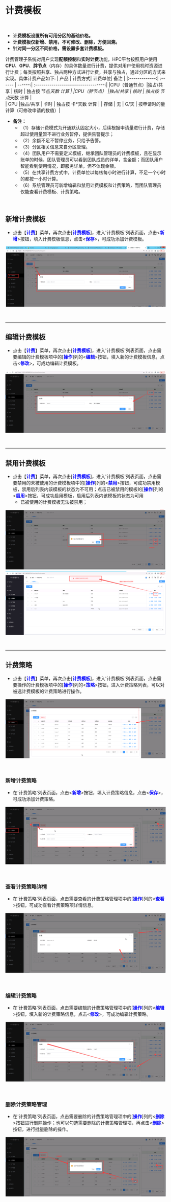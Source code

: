 计费模板
======================
&emsp;

+ **计费模板设置所有可用分区的基础价格。**
+ **计费模板仅新增、禁用，不可修改、删除，方便回溯。**
+ **针对同一分区不同价格，需设置多套计费模板。**

计费管理子系统对用户实现**配额控制**和**实时计费**功能，HPC平台按照用户使用**CPU**、**GPU**、**胖节点**（内存）的具体数量进行计费，提供对用户使用机时资源进行计费；每类按照共享、独占两种方式进行计费，共享与独占，通过分区的方式来实现。具体计费产品如下:
| 产品          | 计费方式| 计费单位|          备注                      |
|:-------------:| :------ | ------:| :----------------------------------:|
|CPU（普通节点）|独占/共享 |  核时  |          独占按 节点*天数 计算      |
|CPU（胖节点）  |独占/共享 |  核时  |          独占按 节点*天数 计算      |              
|   GPU         |独占/共享 |  卡时  |          独占按 卡*天数 计算        |
|   存储        |    无    |  G/天  | 按申请时的量计算（可修改申请的数值）| 

+ **备注：**
    + （1）存储计费模式为开通默认固定大小，后续根据申请量进行计费，存储超过使用量暂不进行业务暂停，提供告警提示；
    + （2）余额不足不暂停业务，只给予告警。
    + （3）分区相关信息来自分区管理。
    + （4）团队用户不需要定义模板，继承团队管理员的计费模板，且在显示账单的时候，团队管理员可以看到团队成员的详单，含金额；而团队用户智能看到使用情况，即服务详单，但不体现金额。
    + （5）在共享计费方式中，计费单位以每核每小时进行计算，不足一个小时的都按一小时计算。
    + （6）系统管理员可新增编辑和禁用计费模板和计费策略，而团队管理员仅能查看计费模板、计费策略。


&emsp;

## 新增计费模板 ##
* 点击【**<font color=blue>计费</font>**】菜单，再次点击[**<font color=blue>计费模板</font>**]，进入'计费模板'列表页面，点击<**<font color=blue>新增</font>**>按钮，填入计费模板信息，点击<**<font color=blue>保存</font>**>，可成功添加计费模板。


![新增计费模板](../_static/img/charging/billingTemplate/addCharging.png)


&emsp;


----------------------------------------------------------------------------------------------------------------------------------

## 编辑计费模板 ##

* 点击【**<font color=blue>计费</font>**】菜单，再次点击[**<font color=blue>计费模板</font>**]，进入'计费模板'列表页面，点击需要编辑的计费模板项中的[**<font color=blue>操作</font>**]列的<**<font color=blue>编辑</font>**>按钮，填入新的计费模板信息，点击<**<font color=blue>修改</font>**>，可成功编辑计费模板。


![编辑计费模板](../_static/img/charging/billingTemplate/editCharging.png)


&emsp;

----------------------------------------------------------------------------------------------------------------------------------

## 禁用计费模板 ##

* 点击【**<font color=blue>计费</font>**】菜单，再次点击[**<font color=blue>计费模板</font>**]，进入'计费模板'列表页面，点击需要禁用的未被使用的计费模板项中的[**<font color=blue>操作</font>**]列的<**<font color=blue>禁用</font>**>按钮，可成功禁用模板，禁用后列表内该模板的状态为不可用；点击已被禁用的模板的[**<font color=blue>操作</font>**]列的<**<font color=blue>启用</font>**>按钮，可成功启用模板，启用后列表内该模板的状态为可用
    * 已被使用的计费模板无法被禁用；

![禁用/启用计费模板](../_static/img/charging/billingTemplate/banOrPass.png)
![已被使用的计费模板](../_static/img/charging/billingTemplate/banFail.png)

&emsp;


----------------------------------------------------------------------------------------------------------------------------------
## 计费策略 ##

* 点击【**<font color=blue>计费</font>**】菜单，再次点击[**<font color=blue>计费模板</font>**]，进入'计费模板'列表页面，点击需要操作的计费模板项中的[**<font color=blue>操作</font>**]列的<**<font color=blue>策略</font>**>按钮，进入计费策略列表，可以对被选计费模板的计费策略进行操作。

![计费策略](../_static/img/charging/billingTemplate/chargingStrategy.png)

&emsp;

### 新增计费策略 ###
* 在'计费策略'列表页面，点击<**<font color=blue>新增</font>**>按钮，填入计费策略信息，点击<**<font color=blue>保存</font>**>，可成功添加计费策略。


![新增计费策略](../_static/img/charging/billingTemplate/addStrategy.png)

&emsp;


### 查看计费策略详情 ###

* 在'计费策略'列表页面，点击需要查看的计费策略管理项中的[**<font color=blue>操作</font>**]列的<**<font color=blue>查看</font>**>按钮，可成功查看计费策略项详情信息。

![查看计费策略详情](../_static/img/charging/billingTemplate/strategyDetail.png)


&emsp;



### 编辑计费策略 ###

* 在'计费策略'列表页面，点击需要编辑的计费策略管理项中的[**<font color=blue>操作</font>**]列的<**<font color=blue>编辑</font>**>按钮，填入新的计费策略信息，点击<**<font color=blue>修改</font>**>，可成功编辑计费策略。


![编辑计费策略](../_static/img/charging/billingTemplate/editStrategy.png)


&emsp;



### 删除计费策略管理 ###

* 在'计费策略'列表页面，点击需要删除的计费策略管理项中的[**<font color=blue>操作</font>**]列的<**<font color=blue>删除</font>**>按钮进行删除操作；也可以勾选需要删除的计费策略管理项，再点击<**<font color=blue>删除</font>**>按钮，进行批量删除的操作。


![删除计费策略](../_static/img/charging/billingTemplate/deleteStrategy.png)


&emsp;


